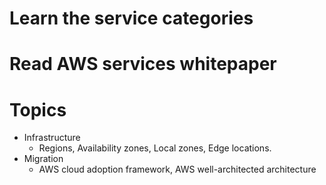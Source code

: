 # Learn the service categories

# Read AWS services whitepaper

# Topics

- Infrastructure
  - Regions, Availability zones, Local zones, Edge locations.
- Migration
  - AWS cloud adoption framework, AWS well-architected architecture
